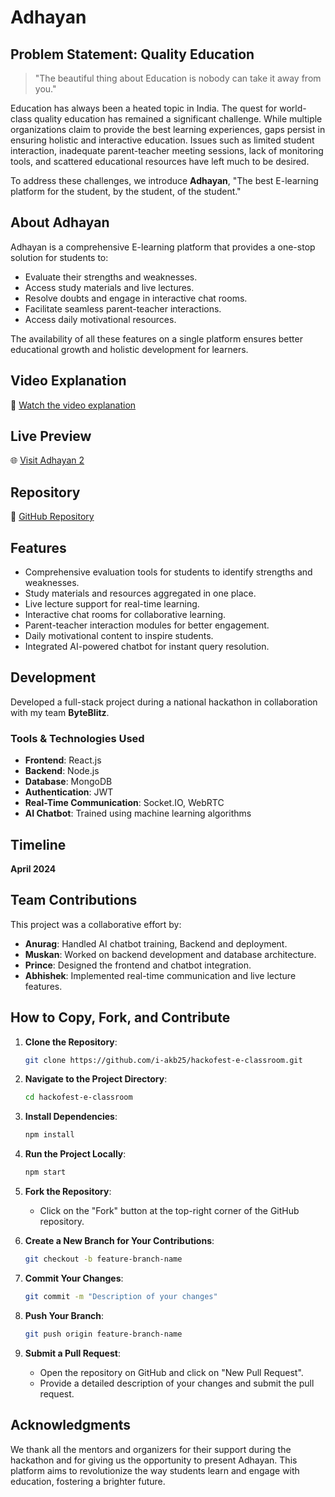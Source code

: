 # Adhayan

## Problem Statement: Quality Education

> "The beautiful thing about Education is nobody can take it away from you."

Education has always been a heated topic in India. The quest for world-class quality education has remained a significant challenge. While multiple organizations claim to provide the best learning experiences, gaps persist in ensuring holistic and interactive education. Issues such as limited student interaction, inadequate parent-teacher meeting sessions, lack of monitoring tools, and scattered educational resources have left much to be desired.

To address these challenges, we introduce **Adhayan**, "The best E-learning platform for the student, by the student, of the student." 

## About Adhayan
Adhayan is a comprehensive E-learning platform that provides a one-stop solution for students to:
- Evaluate their strengths and weaknesses.
- Access study materials and live lectures.
- Resolve doubts and engage in interactive chat rooms.
- Facilitate seamless parent-teacher interactions.
- Access daily motivational resources.

The availability of all these features on a single platform ensures better educational growth and holistic development for learners.

## Video Explanation
🎥 [Watch the video explanation](https://drive.google.com/file/d/1bCNR6PfSERdV3zl-kQIUl_kKTz5buUW2/view?usp=sharing)

## Live Preview
🌐 [Visit Adhayan 2](https://e-learning-adhayan.vercel.app/)

## Repository
📂 [GitHub Repository](https://github.com/i-akb25/hackofest-e-classroom)

## Features
- Comprehensive evaluation tools for students to identify strengths and weaknesses.
- Study materials and resources aggregated in one place.
- Live lecture support for real-time learning.
- Interactive chat rooms for collaborative learning.
- Parent-teacher interaction modules for better engagement.
- Daily motivational content to inspire students.
- Integrated AI-powered chatbot for instant query resolution.

## Development
Developed a full-stack project during a national hackathon in collaboration with my team **ByteBlitz**. 

### Tools & Technologies Used
- **Frontend**: React.js
- **Backend**: Node.js
- **Database**: MongoDB
- **Authentication**: JWT
- **Real-Time Communication**: Socket.IO, WebRTC
- **AI Chatbot**: Trained using machine learning algorithms

## Timeline
**April 2024**

## Team Contributions
This project was a collaborative effort by:
- **Anurag**: Handled AI chatbot training, Backend and deployment. 
- **Muskan**: Worked on backend development and database architecture.
- **Prince**: Designed the frontend and chatbot integration.
- **Abhishek**: Implemented real-time communication and live lecture features.


## How to Copy, Fork, and Contribute
1. **Clone the Repository**:
   ```bash
   git clone https://github.com/i-akb25/hackofest-e-classroom.git
   ```

2. **Navigate to the Project Directory**:
   ```bash
   cd hackofest-e-classroom
   ```

3. **Install Dependencies**:
   ```bash
   npm install
   ```

4. **Run the Project Locally**:
   ```bash
   npm start
   ```

5. **Fork the Repository**:
   - Click on the "Fork" button at the top-right corner of the GitHub repository.

6. **Create a New Branch for Your Contributions**:
   ```bash
   git checkout -b feature-branch-name
   ```

7. **Commit Your Changes**:
   ```bash
   git commit -m "Description of your changes"
   ```

8. **Push Your Branch**:
   ```bash
   git push origin feature-branch-name
   ```

9. **Submit a Pull Request**:
   - Open the repository on GitHub and click on "New Pull Request".
   - Provide a detailed description of your changes and submit the pull request.

## Acknowledgments
We thank all the mentors and organizers for their support during the hackathon and for giving us the opportunity to present Adhayan. This platform aims to revolutionize the way students learn and engage with education, fostering a brighter future.
